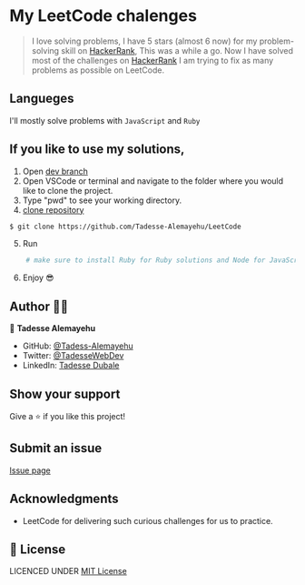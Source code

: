 # My LeetCode chalenges

> I love solving problems, I have 5 stars (almost 6 now) for my problem-solving skill on [HackerRank](https://www.hackerrank.com/Tadesse_A?hr_r=1), This was a while a go. Now I have solved most of the challenges on [HackerRank](https://www.hackerrank.com/Tadesse_A?hr_r=1) I am trying to fix as many problems as possible on LeetCode. 

## Langueges
I'll mostly solve problems with `JavaScript` and `Ruby`


## If you like to use my solutions,

1. Open [dev branch](https://github.com/Tadesse-Alemayehu/LeetCode)
2. Open VSCode or terminal and navigate to the folder where you would like to clone the project.
3. Type "pwd" to see your working directory.
4. [clone repository](https://github.com/Tadesse-Alemayehu/LeetCode)

```bash
$ git clone https://github.com/Tadesse-Alemayehu/LeetCode
```

5. Run

```ruby
    # make sure to install Ruby for Ruby solutions and Node for JavaScript solutions.
```

6. Enjoy 😎

## Author 👱‍♂️

👤 **Tadesse Alemayehu**

- GitHub: [@Tadess-Alemayehu](https://github.com/Tadesse-Alemayehu)
- Twitter: [@TadesseWebDev](https://twitter.com/TadesseWebDev)
- LinkedIn: [Tadesse Dubale](https://www.linkedin.com/in/tadesse-alemayehu-full-stack-developer/)

## Show your support

Give a ⭐️ if you like this project!

## Submit an issue

[Issue page](https://github.com/Tadesse-Alemayehu/weather-now/LeetCode)

## Acknowledgments
- LeetCode for delivering such curious challenges for us to practice.

## 📝 License

LICENCED UNDER [MIT License](LICENSE)

